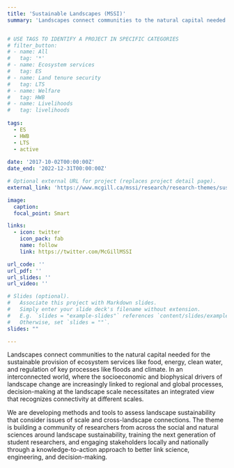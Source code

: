 ```yaml
---
title: 'Sustainable Landscapes (MSSI)'
summary: 'Landscapes connect communities to the natural capital needed for the sustainable provision of ecosystem services like food, energy, clean water, and regulation of key processes like floods and climate. With support from the [McGill Sustainability Systems Initiative](https://www.mcgill.ca/mssi/), we are building a community of researchers from across the social and natural sciences around landscape sustainability, training the next generation of student researchers, and engaging stakeholders locally and nationally through a knowledge-to-action approach to better link science, engineering, and decision-making.'


# USE TAGS TO IDENTIFY A PROJECT IN SPECIFIC CATEGORIES
# filter_button:
# - name: All
#   tag: '*'
# - name: Ecosystem services
#   tag: ES
# - name: Land tenure security
#   tag: LTS
# - name: Welfare
#   tag: HWB
# - name: Livelihoods
#   tag: livelihoods
    
tags:
  - ES
  - HWB
  - LTS
  - active
  
date: '2017-10-02T00:00:00Z'
date_end: '2022-12-31T00:00:00Z'

# Optional external URL for project (replaces project detail page).
external_link: 'https://www.mcgill.ca/mssi/research/research-themes/sustainable-landscapes'

image:
  caption: 
  focal_point: Smart

links:
  - icon: twitter
    icon_pack: fab
    name: follow
    link: https://twitter.com/McGillMSSI

url_code: ''
url_pdf: ''
url_slides: ''
url_video: ''

# Slides (optional).
#   Associate this project with Markdown slides.
#   Simply enter your slide deck's filename without extension.
#   E.g. `slides = "example-slides"` references `content/slides/example-slides.md`.
#   Otherwise, set `slides = ""`.
slides: ""

---
```


Landscapes connect communities to the natural capital needed for the sustainable provision of ecosystem services like food, energy, clean water, and regulation of key processes like floods and climate. In an interconnected world, where the socioeconomic and biophysical drivers of landscape change are increasingly linked to regional and global processes, decision-making at the landscape scale necessitates an integrated view that recognizes connectivity at different scales.

We are developing methods and tools to assess landscape sustainability that consider issues of scale and cross-landscape connections. The theme is building a community of researchers from across the social and natural sciences around landscape sustainability, training the next generation of student researchers, and engaging stakeholders locally and nationally through a knowledge-to-action approach to better link science, engineering, and decision-making.
